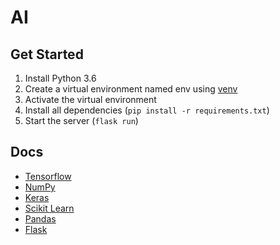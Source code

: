 # AI

## Get Started
1. Install Python 3.6
2. Create a virtual environment named env using [venv](https://docs.python.org/3/tutorial/venv.html)
3. Activate the virtual environment
4. Install all dependencies (`pip install -r requirements.txt`)
5. Start the server (`flask run`)

## Docs
- [Tensorflow](https://www.tensorflow.org/)
- [NumPy](http://www.numpy.org/)
- [Keras](https://keras.io/)
- [Scikit Learn](http://scikit-learn.org/stable/index.html)
- [Pandas](https://pandas.pydata.org/)
- [Flask](http://flask.pocoo.org/)
